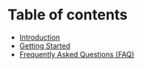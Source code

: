 # Table of contents

* [Introduction](README.md)
* [Getting Started](getting-started.md)
* [Frequently Asked Questions \(FAQ\)](frequently-asked-questions-faq.md)

